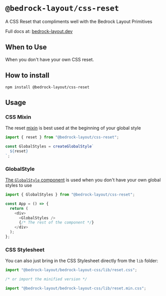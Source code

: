 # `@bedrock-layout/css-reset`

A CSS Reset that compliments well with the Bedrock Layout Primitives

Full docs at: [bedrock-layout.dev](https://bedrock-layout.dev/)

## When to Use

When you don't have your own CSS reset.

## How to install

`npm install @bedrock-layout/css-reset`

## Usage

### CSS Mixin

The reset [mixin](https://styled-components.com/docs/api#css) is best used at the beginning of your global style

```javascript
import { reset } from "@bedrock-layout/css-reset";

const GlobalStyles = createGlobalStyle`
  ${reset}
`;
```

### GlobalStyle

[The `GlobalStyle` component](https://styled-components.com/docs/api#createglobalstyle) is used when you don't have your own global styles to use

```javascript
import { GlobalStyles } from "@bedrock-layout/css-reset";

const App = () => {
  return (
    <div>
      <GlobalStyles />
      {/* The rest of the component */}
    </div>
  );
};
```

### CSS Stylesheet

You can also just bring in the CSS Stylesheet directly from the `lib` folder:

```javascript
import "@bedrock-layout/bedrock-layout-css/lib/reset.css";

/* or import the minified version */

import "@bedrock-layout/bedrock-layout-css/lib/reset.min.css";
```

